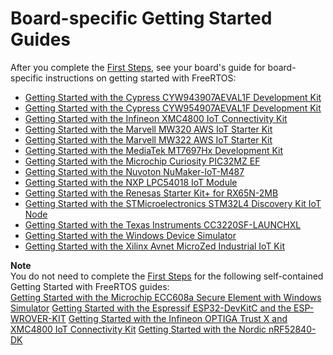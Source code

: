 # Board\-specific Getting Started Guides<a name="getting-started-guides"></a>

After you complete the [First Steps](freertos-prereqs.md), see your board's guide for board\-specific instructions on getting started with FreeRTOS:
+ [Getting Started with the Cypress CYW943907AEVAL1F Development Kit](getting_started_cypress_43.md)
+ [Getting Started with the Cypress CYW954907AEVAL1F Development Kit](getting_started_cypress_54.md)
+ [Getting Started with the Infineon XMC4800 IoT Connectivity Kit](getting_started_infineon.md)
+ [Getting Started with the Marvell MW320 AWS IoT Starter Kit](getting_started_marvell320.md)
+ [Getting Started with the Marvell MW322 AWS IoT Starter Kit](getting_started_marvell322.md)
+ [Getting Started with the MediaTek MT7697Hx Development Kit](getting_started_mediatek.md)
+ [ Getting Started with the Microchip Curiosity PIC32MZ EF](getting_started_mch.md)
+ [Getting Started with the Nuvoton NuMaker\-IoT\-M487](getting-started-nuvoton-m487.md)
+ [Getting Started with the NXP LPC54018 IoT Module](getting_started_nxp.md)
+ [Getting Started with the Renesas Starter Kit\+ for RX65N\-2MB](getting_started_renesas.md)
+ [Getting Started with the STMicroelectronics STM32L4 Discovery Kit IoT Node](getting_started_st.md)
+ [Getting Started with the Texas Instruments CC3220SF\-LAUNCHXL](getting_started_ti.md)
+ [Getting Started with the Windows Device Simulator](getting_started_windows.md)
+ [Getting Started with the Xilinx Avnet MicroZed Industrial IoT Kit](getting_started_xilinx.md)

**Note**  
You do not need to complete the [First Steps](freertos-prereqs.md) for the following self\-contained Getting Started with FreeRTOS guides:  
[Getting Started with the Microchip ECC608a Secure Element with Windows Simulator](getting_started_ecc608a.md)
[Getting Started with the Espressif ESP32\-DevKitC and the ESP\-WROVER\-KIT](getting_started_espressif.md)
[Getting Started with the Infineon OPTIGA Trust X and XMC4800 IoT Connectivity Kit](getting_started_infineon_trust_x.md)
[Getting Started with the Nordic nRF52840\-DK](getting_started_nordic.md)